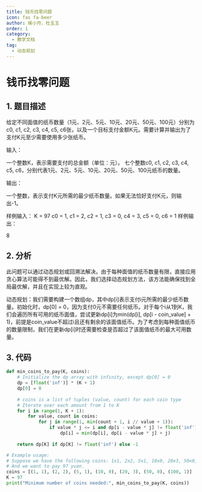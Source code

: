 ```yaml
---
title: 钱币找零问题
icon: fas fa-beer
author: 侯小月，杜玉玉
order: 1
category:
  - 教学文档
tag:
  - 动态规划
---
```


# 钱币找零问题
## 1. 题目描述

给定不同面值的纸币数量（1元、2元、5元、10元、20元、50元、100元）分别为c0, c1, c2, c3, c4, c5, c6张，以及一个目标支付金额K元。需要计算并输出为了支付K元至少需要使用多少张纸币。



输入：

一个整数K，表示需要支付的总金额（单位：元）。
七个整数c0, c1, c2, c3, c4, c5, c6，分别代表1元、2元、5元、10元、20元、50元、100元纸币的数量。

输出：

一个整数，表示支付K元所需的最少纸币数量。如果无法恰好支付K元，则输出-1。

样例输入：
K = 97
c0 = 1, c1 = 2, c2 = 1, c3 = 0, c4 = 3, c5 = 0, c6 = 1
样例输出：

8

## 2. 分析

此问题可以通过动态规划或回溯法解决。由于每种面值的纸币数量有限，直接应用贪心算法可能得不到最优解。因此，我们选择动态规划方法，该方法能确保找到全局最优解，并且在实现上较为直观。

动态规划：我们需要构建一个数组dp，其中dp[i]表示支付i元所需的最少纸币数量。初始化时，dp[0] = 0，因为支付0元不需要任何纸币。对于每个i从1到K，我们会遍历所有可用的纸币面值，尝试更新dp[i]为min(dp[i], dp[i - coin_value] + 1)，前提是coin_value不超过i且还有剩余的该面值纸币。为了考虑到每种面值纸币的数量限制，我们在更新dp[i]时还需要检查是否超过了该面值纸币的最大可用数量。
## 3. 代码

```python
def min_coins_to_pay(K, coins):
    # Initialize the dp array with infinity, except dp[0] = 0
    dp = [float('inf')] * (K + 1)
    dp[0] = 0
    
    # coins is a list of tuples (value, count) for each coin type
    # Iterate over each amount from 1 to K
    for i in range(1, K + 1):
        for value, count in coins:
            for j in range(1, min(count + 1, i // value + 1)):
                if value * j <= i and dp[i - value * j] != float('inf'):
                    dp[i] = min(dp[i], dp[i - value * j] + j)
    
    return dp[K] if dp[K] != float('inf') else -1

# Example usage:
# Suppose we have the following coins: 1x1, 2x2, 5x1, 10x0, 20x3, 50x0, 100x1
# And we want to pay 97 yuan.
coins = [(1, 1), (2, 2), (5, 1), (10, 0), (20, 3), (50, 0), (100, 1)]
K = 97
print("Minimum number of coins needed:", min_coins_to_pay(K, coins))
```
